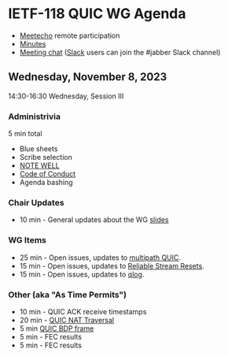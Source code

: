 # IETF-118 QUIC WG Agenda

* [Meetecho](https://meetings.conf.meetecho.com/ietf117/?group=quic) remote participation
* [Minutes](https://codimd.ietf.org/notes-ietf-118-quic)
* [Meeting chat](xmpp:quic@jabber.ietf.org?join) ([Slack](https://quicdev.slack.com/) users can join the #jabber Slack channel)

## Wednesday, November 8, 2023

14:30-16:30 Wednesday, Session III

### Administrivia

5 min total

* Blue sheets
* Scribe selection
* [NOTE WELL](https://www.ietf.org/about/note-well.html)
* [Code of Conduct](https://www.rfc-editor.org/rfc/rfc7154.html)
* Agenda bashing

### Chair Updates
* 10 min - General updates about the WG [slides](https://github.com/quicwg/wg-materials/blob/main/ietf118/chairs.pdf)

### WG Items
* 25 min - Open issues, updates to [multipath QUIC](https://datatracker.ietf.org/doc/html/draft-ietf-quic-multipath).
* 15 min - Open issues, updates to [Reliable Stream Resets](https://datatracker.ietf.org/doc/draft-ietf-quic-reliable-stream-reset/). 
* 15 min - Open issues, updates to [qlog](https://datatracker.ietf.org/doc/html/draft-ietf-quic-qlog-main-schema).

### Other (aka "As Time Permits")
* 10 min - QUIC ACK receive timestamps
* 20 min - [QUIC NAT Traversal](https://datatracker.ietf.org/doc/draft-seemann-quic-nat-traversal/)
* 5 min [QUIC BDP frame](https://datatracker.ietf.org/doc/draft-kuhn-quic-bdpframe-extension/)
* 5 min - FEC results
* 5 min - FEC results
